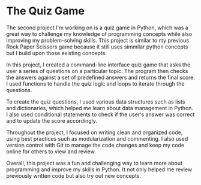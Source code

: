 # The Quiz Game

The second project I'm working on is a quiz game in Python, which was a great way to challenge my knowledge of programming concepts while also improving my problem-solving skills. This project is similar to my previous Rock Paper Scissors game because it still uses simmilar python concepts but I build upon those existing concepts.

In this project, I created a command-line interface quiz game that asks the user a series of questions on a particular topic. The program then checks the answers against a set of predefined answers and returns the final score. I used functions to handle the quiz logic and loops to iterate through the questions.

To create the quiz questions, I used various data structures such as lists and dictionaries, which helped me learn about data management in Python. I also used conditional statements to check if the user's answer was correct and to update the score accordingly.

Throughout the project, I focused on writing clean and organized code, using best practices such as modularization and commenting. I also used version control with Git to manage the code changes and keep my code online for others to view and review.

Overall, this project was a fun and challenging way to learn more about programming and improve my skills in Python. It not only helped me review previously written code but also try out new concepts.